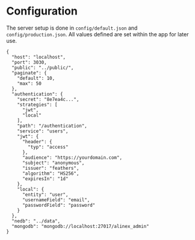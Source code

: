 # Configuration

The server setup is done in `config/default.json` and `config/production.json`. All values defined are set within the app for later use.

    {
      "host": "localhost",
      "port": 3030,
      "public": "../public/",
      "paginate": {
        "default": 10,
        "max": 50
      },
      "authentication": {
        "secret": "8e7ea4c...",
        "strategies": [
          "jwt",
          "local"
        ],
        "path": "/authentication",
        "service": "users",
        "jwt": {
          "header": {
            "typ": "access"
          },
          "audience": "https://yourdomain.com",
          "subject": "anonymous",
          "issuer": "feathers",
          "algorithm": "HS256",
          "expiresIn": "1d"
        },
        "local": {
          "entity": "user",
          "usernameField": "email",
          "passwordField": "password"
        }
      },
      "nedb": "../data",
      "mongodb": "mongodb://localhost:27017/alinex_admin"
    }
